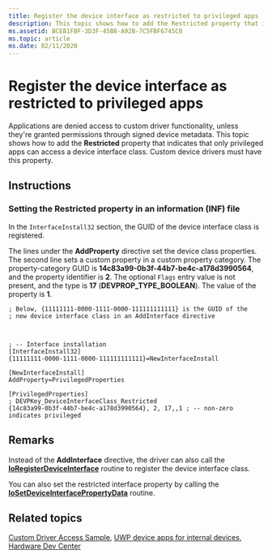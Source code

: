 ```yaml
---
title: Register the device interface as restricted to privileged apps
description: This topic shows how to add the Restricted property that indicates that only privileged apps can access a device interface class.
ms.assetid: BCEB1FBF-3D3F-45B8-A92B-7C5FBF6745C0
ms.topic: article
ms.date: 02/11/2020
---
```


# Register the device interface as restricted to privileged apps

Applications are denied access to custom driver functionality, unless they're granted permissions through signed device metadata. This topic shows how to add the **Restricted** property that indicates that only privileged apps can access a device interface class. Custom device drivers must have this property.

## Instructions

### Setting the Restricted property in an information (INF) file

In the `InterfaceInstall32` section, the GUID of the device interface class is registered.

The lines under the **AddProperty** directive set the device class properties. The second line sets a custom property in a custom property category. The property-category GUID is **14c83a99-0b3f-44b7-be4c-a178d3990564**, and the property identifier is **2**. The optional `Flags` entry value is not present, and the type is **17** (**DEVPROP_TYPE_BOOLEAN**). The value of the property is **1**.

```Text
; Below, {11111111-0000-1111-0000-111111111111} is the GUID of the
; new device interface class in an AddInterface directive



; -- Interface installation
[InterfaceInstall32]
{11111111-0000-1111-0000-111111111111}=NewInterfaceInstall

[NewInterfaceInstall]
AddProperty=PrivilegedProperties

[PrivilegedProperties]
; DEVPKey_DeviceInterfaceClass_Restricted
{14c83a99-0b3f-44b7-be4c-a178d3990564}, 2, 17,,1 ; -- non-zero indicates privileged
```

## Remarks

Instead of the **AddInterface** directive, the driver can also call the [**IoRegisterDeviceInterface**](/windows-hardware/drivers/ddi/wdm/nf-wdm-iosetdeviceinterfacepropertydata) routine to register the device interface class.

You can also set the restricted interface property by calling the [**IoSetDeviceInterfacePropertyData**](/windows-hardware/drivers/ddi/wdm/nf-wdm-iosetdeviceinterfacepropertydata) routine.

## Related topics

[Custom Driver Access Sample](https://github.com/microsoftarchive/msdn-code-gallery-microsoft/tree/411c271e537727d737a53fa2cbe99eaecac00cc0/Official%20Windows%20Platform%20Sample/Custom%20driver%20access%20sample), [UWP device apps for internal devices](/windows-hardware/drivers/devapps/uwp-device-apps-for-specialized-devices), [Hardware Dev Center](/windows/hardware/)

